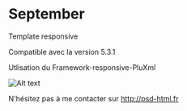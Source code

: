 September
=========
Template responsive 

Compatible avec la version 5.3.1


Utlisation du Framework-responsive-PluXml



![Alt text](http://libertea.fr/september.jpg)


N'hésitez pas à me contacter sur http://psd-html.fr
